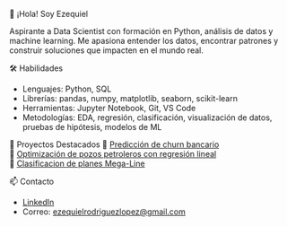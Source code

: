  👋 ¡Hola! Soy Ezequiel

Aspirante a Data Scientist con formación en Python, análisis de datos y machine learning. Me apasiona entender los datos, encontrar patrones y construir soluciones que impacten en el mundo real.

 🛠️ Habilidades
- Lenguajes: Python, SQL
- Librerías: pandas, numpy, matplotlib, seaborn, scikit-learn
- Herramientas: Jupyter Notebook, Git, VS Code
- Metodologías: EDA, regresión, clasificación, visualización de datos, pruebas de hipótesis, modelos de ML

 📁 Proyectos Destacados
🔹 [Predicción de churn bancario](https://github.com/zeke941/customer-churn-ml)  
🔹 [Optimización de pozos petroleros con regresión lineal](https://github.com/zeke941/oilygiant-linear-model)  
🔹 [Clasificacion de planes Mega-Line](https://github.com/zeke941/megaline-ml-model)

 📫 Contacto
- [LinkedIn](www.linkedin.com/in/ezequiel-rodriguezlo)
- Correo: ezequielrodriguezlopez@gmail.com
